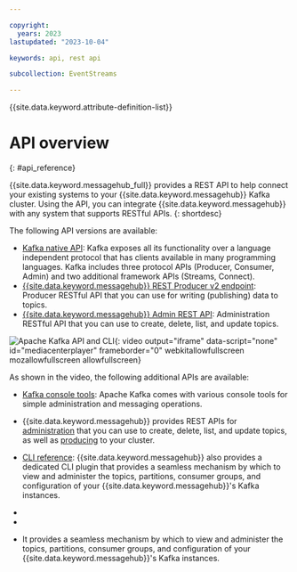 ```yaml
---

copyright:
  years: 2023
lastupdated: "2023-10-04"

keywords: api, rest api

subcollection: EventStreams

---
```


{{site.data.keyword.attribute-definition-list}}

# API overview
{: #api_reference}

{{site.data.keyword.messagehub_full}} provides a REST API to help connect your existing systems to your {{site.data.keyword.messagehub}} Kafka cluster. Using the API, you can 
integrate {{site.data.keyword.messagehub}} with any system that supports RESTful APIs.
{: shortdesc}

The following API versions are available:

- [Kafka native API](https://kafka.apache.org/documentation/): Kafka exposes all its functionality over a language independent protocol that has clients available in many programming languages. Kafka includes three protocol APIs (Producer, Consumer, Admin) and two additional framework APIs (Streams, Connect).
- [{{site.data.keyword.messagehub}} REST Producer v2 endpoint](/apidocs/event-streams/restproducer_v2): Producer RESTful API that you can use for writing (publishing) data to topics.
- [{{site.data.keyword.messagehub}} Admin REST API](/apidocs/event-streams/adminrest): Administration RESTful API that you can use to create, delete, list, and update topics.

![Apache Kafka API and CLI](https://www.kaltura.com/p/1773841/sp/177384100/embedIframeJs/uiconf_id/27941801/partner_id/1773841?iframeembed=true&entry_id=1_18293q1v){: video output="iframe" data-script="none" id="mediacenterplayer" frameborder="0" webkitallowfullscreen mozallowfullscreen allowfullscreen}

As shown in the video, the following additional APIs are available:

- [Kafka console tools](/docs/EventStreams?topic=EventStreams-kafka_console_tools): Apache Kafka comes with various console tools for simple administration and messaging operations.
- {{site.data.keyword.messagehub}} provides REST APIs for [administration](/apidocs/event-streams/adminrest) that you can use to create, delete, list, and update topics, as well as [producing](/apidocs/event-streams/restproducer_v2) to your cluster.
- [CLI reference](/docs/EventStreams?topic=EventStreams-cli_reference): {{site.data.keyword.messagehub}} also provides a dedicated CLI plugin that provides a seamless mechanism by which to view and administer the topics, partitions, consumer groups, and configuration of your {{site.data.keyword.messagehub}}'s Kafka instances.







- 
- 
- It provides a seamless mechanism by which to view and administer the topics, partitions, consumer groups, and configuration of your {{site.data.keyword.messagehub}}'s Kafka instances.

